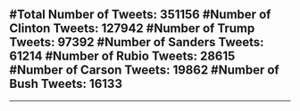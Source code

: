 #Total Number of Tweets: 351156 
#Number of Clinton Tweets: 127942
#Number of Trump Tweets: 97392
#Number of Sanders Tweets: 61214
#Number of Rubio Tweets: 28615
#Number of Carson Tweets: 19862
#Number of Bush Tweets: 16133
---
---
